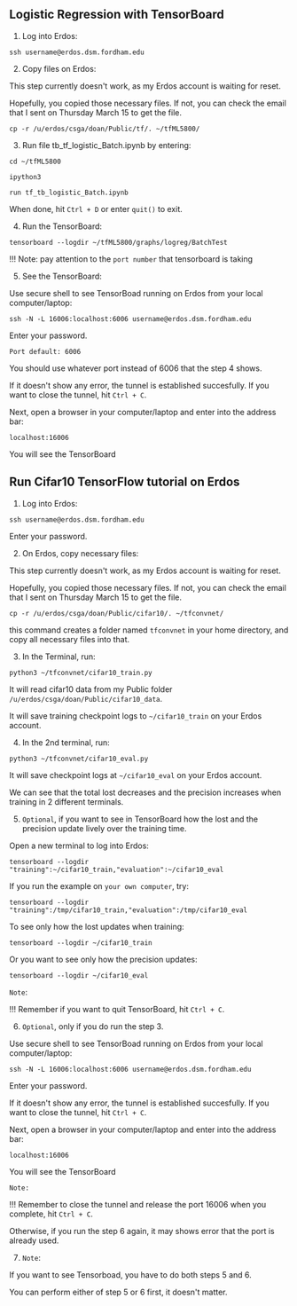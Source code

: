 ## Logistic Regression with TensorBoard

1. Log into Erdos:

`ssh username@erdos.dsm.fordham.edu`

2. Copy files on Erdos:

This step currently doesn't work, as my Erdos account is waiting for reset.

Hopefully, you copied those necessary files. If not, you can check the email that I sent on Thursday March 15 to get the file.

`cp -r /u/erdos/csga/doan/Public/tf/. ~/tfML5800/`

3. Run file tb_tf_logistic_Batch.ipynb by entering:

`cd ~/tfML5800`

`ipython3`

`run tf_tb_logistic_Batch.ipynb`

When done, hit `Ctrl + D` or enter `quit()` to exit.

4. Run the TensorBoard:

`tensorboard --logdir ~/tfML5800/graphs/logreg/BatchTest`

!!! Note: pay attention to the `port number` that tensorboard is taking

5. See the TensorBoard:

Use secure shell to see TensorBoad running on Erdos from your local computer/laptop:

`ssh -N -L 16006:localhost:6006 username@erdos.dsm.fordham.edu`

Enter your password. 

`Port default: 6006`

You should use whatever port instead of 6006 that the step 4 shows.

If it doesn't show any error, the tunnel is established succesfully. If you want to close the tunnel, hit `Ctrl + C`.

Next, open a browser in your computer/laptop and enter into the address bar:

`localhost:16006`

You will see the TensorBoard


## Run Cifar10 TensorFlow tutorial on Erdos

1. Log into Erdos:

`ssh username@erdos.dsm.fordham.edu`

Enter your password.

2. On Erdos, copy necessary files:

This step currently doesn't work, as my Erdos account is waiting for reset.

Hopefully, you copied those necessary files. If not, you can check the email that I sent on Thursday March 15 to get the file.

`cp -r /u/erdos/csga/doan/Public/cifar10/. ~/tfconvnet/`

this command creates a folder named `tfconvnet` in your home directory, and copy all necessary files into that.

3. In the Terminal, run: 

`python3 ~/tfconvnet/cifar10_train.py`

It will read cifar10 data from my Public folder `/u/erdos/csga/doan/Public/cifar10_data`.

It will save training checkpoint logs to `~/cifar10_train` on your Erdos account.

4. In the 2nd terminal, run:

`python3 ~/tfconvnet/cifar10_eval.py`

It will save checkpoint logs at `~/cifar10_eval` on your Erdos account.

We can see that the total lost decreases and the precision increases when training in 2 different terminals.

5. `Optional`, if you want to see in TensorBoard how the lost and the precision update lively over the training time.

Open a new terminal to log into Erdos:

`tensorboard --logdir "training":~/cifar10_train,"evaluation":~/cifar10_eval`

If you run the example on `your own computer`, try:

`tensorboard --logdir "training":/tmp/cifar10_train,"evaluation":/tmp/cifar10_eval`

To see only how the lost updates when training:

`tensorboard --logdir ~/cifar10_train`

Or you want to see only how the precision updates:

`tensorboard --logdir ~/cifar10_eval`

`Note`: 

!!! Remember if you want to quit TensorBoard, hit `Ctrl + C`.


6. `Optional`, only if you do run the step 3.

Use secure shell to see TensorBoad running on Erdos from your local computer/laptop:

`ssh -N -L 16006:localhost:6006 username@erdos.dsm.fordham.edu`

Enter your password. 

If it doesn't show any error, the tunnel is established succesfully. If you want to close the tunnel, hit `Ctrl + C`.

Next, open a browser in your computer/laptop and enter into the address bar:

`localhost:16006`

You will see the TensorBoard

`Note:`

!!! Remember to close the tunnel and release the port 16006 when you complete, hit `Ctrl + C`.

Otherwise, if you run the step 6 again, it may shows error that the port is already used.

7. `Note`:

If you want to see Tensorboad, you have to do both steps 5 and 6. 

You can perform either of step 5 or 6 first, it doesn't matter.

